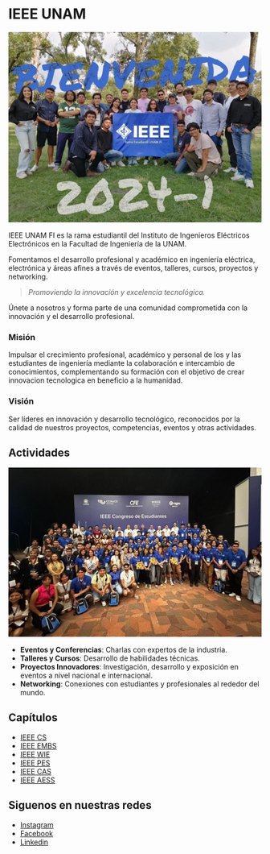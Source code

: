# IEEE UNAM

![IEEE Generacion 2024-1](scr/IEEE-2024-1.jpg)

IEEE UNAM FI es la rama estudiantil del Instituto de Ingenieros Eléctricos Electrónicos en la Facultad de Ingeniería de la UNAM.

Fomentamos el desarrollo profesional y académico en ingeniería eléctrica, electrónica y áreas afines a través de eventos, talleres, cursos, proyectos y networking.

> *Promoviendo la innovación y excelencia tecnológica.*

Únete a nosotros y forma parte de una comunidad comprometida con la innovación y el desarrollo profesional.

### Misión

Impulsar el crecimiento profesional, académico y personal de los y las estudiantes de ingeniería mediante la colaboración e intercambio de conocimientos, complementando su formación con el objetivo de crear innovacion tecnologica en beneficio a la humanidad.

### Visión

Ser líderes en innovación y desarrollo tecnológico, reconocidos por la calidad de nuestros proyectos, competencias, eventos y otras actividades.

## Actividades 

![RVP 2024](./scr/RVP-2024.jpg)

- **Eventos y Conferencias**: Charlas con expertos de la industria.
- **Talleres y Cursos**: Desarrollo de habilidades técnicas.
- **Proyectos Innovadores**: Investigación, desarrollo y exposición en eventos a nivel nacional e internacional.
- **Networking**: Conexiones con estudiantes y profesionales al rededor del mundo.

## Capítulos 

- [IEEE CS](https://www.instagram.com/ieee.cs.unam/)
- [IEEE EMBS](https://www.instagram.com/unam_ieee_embs/)
- [IEEE WIE](https://www.instagram.com/wie_unam_ieee/)
- [IEEE PES](https://www.instagram.com/ieee.unam_pes/)
- [IEEE CAS](https://www.instagram.com/unam.ieee.cas/)
- [IEEE AESS](https://www.instagram.com/unam.ieee.aess/)

## Siguenos en nuestras redes

- [Instagram](https://www.instagram.com/ieee_unam_fi/)
- [Facebook](https://www.facebook.com/IEEE.UNAM)
- [Linkedin](https://www.linkedin.com/company/ieeeunamfi/)